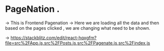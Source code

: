 # PageNation .

-> This is Frontend Pagenation -> Here we are loading all the data and then based on the pages clicked , we are changing what need to be shown.

-> https://stackblitz.com/edit/react-hqxgfm?file=src%2FApp.js,src%2FPosts.js,src%2FPagenate.js,src%2Findex.js
